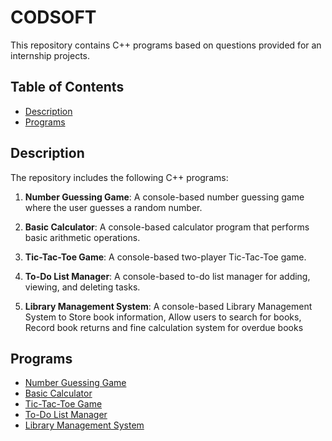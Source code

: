 # CODSOFT
This repository contains C++ programs based on questions provided for an internship projects.

## Table of Contents

- [Description](#description)
- [Programs](#programs)

## Description

The repository includes the following C++ programs:

1. **Number Guessing Game**: A console-based number guessing game where the user guesses a random number.

2. **Basic Calculator**: A console-based calculator program that performs basic arithmetic operations.

3. **Tic-Tac-Toe Game**: A console-based two-player Tic-Tac-Toe game.

4. **To-Do List Manager**: A console-based to-do list manager for adding, viewing, and deleting tasks.

5. **Library Management System**: A console-based Library Management System to Store book information, Allow users to search for books, Record book returns and fine calculation system for overdue books

## Programs

- [Number Guessing Game](https://github.com/ayush-thakur02/CODSOFT/blob/main/Task%201.cpp)
- [Basic Calculator](https://github.com/ayush-thakur02/CODSOFT/blob/main/Task%202.cpp)
- [Tic-Tac-Toe Game](https://github.com/ayush-thakur02/CODSOFT/blob/main/Task%203.cpp)
- [To-Do List Manager](https://github.com/ayush-thakur02/CODSOFT/blob/main/Task%204.cpp)
- [Library Management System](https://github.com/ayush-thakur02/CODSOFT/blob/main/Task%205.cpp)
